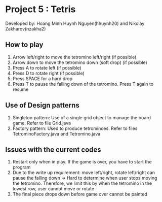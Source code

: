 # Project 5 : Tetris  
Developed by: Hoang Minh Huynh Nguyen(hhuynh20) and Nikolay Zakharov(nzakha2)  
## How to play  
1. Arrow left/right to move the tetromino left/right (if possible)
2. Arrow down to move the tetromino down (soft drop) (if possible)  
3. Press A to rotate left (if possible)
4. Press D to rotate right (if possible)
5. Press SPACE for a hard drop
6. Press T to pause the falling down of the tetromino. Press T again to resume  
  
## Use of Design patterns  
1. Singleton pattern: Use of a single grid object to manage the board game. Refer to file Grid.java
2. Factory pattern: Used to produce tetrominoes. Refer to files TetrominoFactory.java and Tetromino.java  
  
## Issues with the current codes
1. Restart only when in play. If the game is over, you have to start the program
2. Due to the write up requirement: move left/right, rotate left/right can pause the falling down -> Hard to determine when user stops moving the tetromino. Therefore, we limit this by when the tetromino in the lowest row, user cannot move or rotate
3. The final piece drops down before game over cannot be painted

